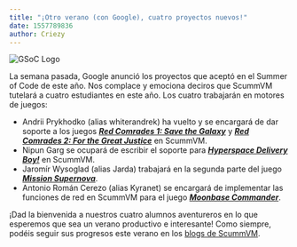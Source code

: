 ```yaml
---
title: "¡Otro verano (con Google), cuatro proyectos nuevos!"
date: 1557789836
author: Criezy
---
```


![GSoC Logo](/data/news/GSoC2017Logo.png)

La semana pasada, Google anunció los proyectos que aceptó en el Summer of Code de este año. Nos complace y emociona deciros que ScummVM tutelará a cuatro estudiantes en este año. Los cuatro trabajarán en motores de juegos:

*   Andrii Prykhodko (alias whiterandrek) ha vuelto y se encargará de dar soporte a los juegos ***[Red Comrades 1: Save the Galaxy](https://www.mobygames.com/game/red-comrades-save-the-galaxy-reloaded)*** y ***[Red Comrades 2: For the Great Justice](https://www.mobygames.com/game/red-comrades-2)*** en ScummVM.
*   Nipun Garg se ocupará de escribir el soporte para ***[Hyperspace Delivery Boy!](https://www.mobygames.com/game/hyperspace-delivery-boy)*** en ScummVM.
*   Jaromír Wysoglad (alias Jarda) trabajará en la segunda parte del juego ***[Mission Supernova](http://www.mobygames.com/game/dos/mission-supernova/)***.
*   Antonio Román Cerezo (alias Kyranet) se encargará de implementar las funciones de red en ScummVM para el juego ***[Moonbase Commander](http://www.mobygames.com/game/moonbase-commander)***.

¡Dad la bienvenida a nuestros cuatro alumnos aventureros en lo que esperemos que sea un verano productivo e interesante! Como siempre, podéis seguir sus progresos este verano en los [blogs de ScummVM](http://planet.scummvm.org).
